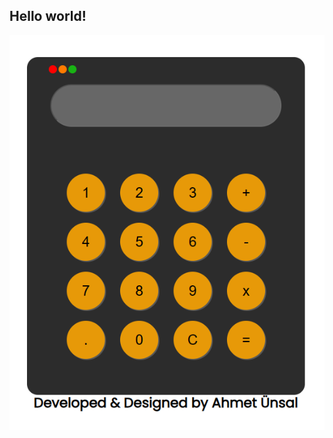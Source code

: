 ## Hello world!
<p align=center>
  <img src="https://github.com/ahmetunsal/uretken-akademi-odevler/blob/main/hesap-makinesi/hesap_makinesi.png">
</p>
